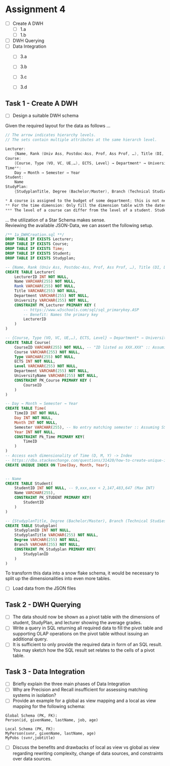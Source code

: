 # Assignment 4
- [ ] Create A DWH
  - [ ] 1.a
  - [ ] 1.b
- [ ] DWH Querying
- [ ] Data Integration
  - [ ] 3.a
  - [ ] 3.b
  - [ ] 3.c
  - [ ] 3.d

    
## Task 1 - Create A DWH
- [ ] Design a suitable DWH schema

Given the required layout for the data as follows ...
```c
// The arrow indicates hierarchy levels. 
// The sets contain multiple attributes at the same hierarch level.

Lecturer:
    {Name, Rank (Univ Ass, Postdoc-Ass, Prof, Ass Prof, …), Title (DI, DR,…)} → Department → University
Course:
    {Course, Type (VO, VC, UE,…), ECTS, Level} → Department* → UniversityName
Time**:
    Day → Month → Semester → Year
Student:
    Name
StudyPlan:
    {StudyplanTitle, Degree (Bachelor/Master), Branch (Technical Studies/Economics)}

* A course is assigned to the budget of some department; this is not necessarily the department where the lecturer is assigned.
** For the time dimension: Only fill the dimension table with the dates of actual exams.
*** The level of a course can differ from the level of a student. Students may already take some master’s courses during their bachelor program.
```
... the utilization of a Star Schema makes sense. \
Reviewing the available JSON-Data, we can assert the following setup.
```sql
/** 1a_DWHCreation.sql **/
DROP TABLE IF EXISTS Lecturer;
DROP TABLE IF EXISTS Course;
DROP TABLE IF EXISTS Time;
DROP TABLE IF EXISTS Student;
DROP TABLE IF EXISTS Studyplan;

-- {Name, Rank (Univ Ass, Postdoc-Ass, Prof, Ass Prof, …), Title (DI, DR,…)} → Department → University
CREATE TABLE Lecturer(
    LecturerID INT NOT NULL,
    Name VARCHAR(255) NOT NULL,
    Rank VARCHAR(255) NOT NULL,
    Title VARCHAR(255) NOT NULL,
    Department VARCHAR(255) NOT NULL,
    University VARCHAR(255) NOT NULL,
    CONSTRAINT PK_Lecturer PRIMARY KEY (
        -- https://www.w3schools.com/sql/sql_primarykey.ASP
        -- Benefit: Names the primary key
        LecturerID
    )
)

-- {Course, Type (VO, VC, UE,…), ECTS, Level} → Department* → UniversityName
CREATE TABLE Course(
    CourseID VARCHAR(255) NOT NULL, -- "ID listed as XXX.XXX" :: Assuming Varchar due to '.'
    Course VARCHAR(255) NOT NULL,
    Type VARCHAR(255) NOT NULL,
    ECTS INT NOT NULL, 
    Level VARCHAR(255) NOT NULL,
    Department VARCHAR(255) NOT NULL,
    UniversityName VARCHAR(255) NOT NULL,
    CONSTRAINT PK_Course PRIMARY KEY (
        CourseID
    )
)

-- Day → Month → Semester → Year
CREATE TABLE Time(
    TimeID INT NOT NULL,
    Day INT NOT NULL,
    Month INT NOT NULL,
    Semester VARCHAR(255), -- No entry matching semester :: Assuming SS/WS
    Year INT NOT NULL,
    CONSTRAINT Pk_Time PRIMARY KEY(
        TimeID
    )
)
-- Access each dimensionality of Time (D, M, Y) -> Index
-- https://dba.stackexchange.com/questions/31420/how-to-create-unique-index-for-month-and-year-column
CREATE UNIQUE INDEX ON Time(Day, Month, Year);


-- Name
CREATE TABLE Student(
    StudentID INT NOT NULL, -- 9,xxx,xxx < 2,147,483,647 (Max INT)
    Name VARCHAR(255),
    CONSTRAINT PK_STUDENT PRIMARY KEY(
        StudentID
    )
)

-- {StudyplanTitle, Degree (Bachelor/Master), Branch (Technical Studies/Economics)}
CREATE TABLE Studyplan(
    StudyplanID INT NOT NULL,
    StudyplanTitle VARCHAR(255) NOT NULL,
    Degree VARCHAR(255) NOT NULL,
    Branch VARCHAR(255) NOT NULL,
    CONSTRAINT PK_Studyplan PRIMARY KEY(
        StudyplanID
    )
)
```
To transform this data into a snow flake schema, it would be necessary to split up the dimensionalities into even more tables.

- [ ] Load data from the JSON files




## Task 2 - DWH Querying
- [ ] The data should now be shown as a pivot table with the dimensions of student, StudyPlan, and lecturer showing the average grades.
- [ ] Write a query in SQL returning all required data to fill the pivot table and supporting OLAP
operations on the pivot table without issuing an additional query.
- [ ] It is sufficient to only provide the required data in form of an SQL result. You may sketch how the SQL result set relates to the cells of a pivot table. 

## Task 3 - Data Integration
- [ ] Briefly explain the three main phases of Data Integration 
- [ ] Why are Precision and Recall insufficient for assessing matching systems in isolation?
- [ ] Provide an example for a global as view mapping and a local as view mapping for the
following schema: 
```
Global Schema (PK, FK):
Person(id, givenName, lastName, job, age)

Local Schema (PK, FK):
MyPerson(svnr, givenName, lastName, age)
MyPobs (svnr,jobtitle)
```
- [ ] Discuss the benefits and drawbacks of local as view vs global as view regarding
rewriting complexity, change of data sources, and constraints over data sources.

